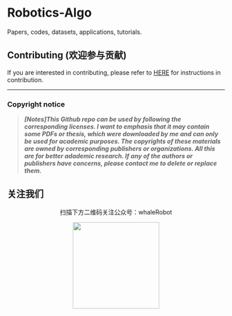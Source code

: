 # Robotics-Algo
Papers, codes, datasets, applications, tutorials.







## Contributing (欢迎参与贡献)

If you are interested in contributing, please refer to [HERE](https://github.com/Evan-wyl/Robot-Learning/blob/master/CONTRIBUTING.md) for instructions in contribution.

------

### Copyright notice

> ***[Notes]This Github repo can be used by following the corresponding licenses. I want to emphasis that it may contain some PDFs or thesis, which were downloaded by me and can only be used for academic purposes. The copyrights of these materials are owned by corresponding publishers or organizations. All this are for better adademic research. If any of the authors or publishers have concerns, please contact me to delete or replace them.***



## 关注我们

<div align=center>
<p>扫描下方二维码关注公众号：whaleRobot</p>
<img src="https://www.robotech.ink/usr/uploads/2024/02/2683205642.jpeg" width = 200 >
</div>
